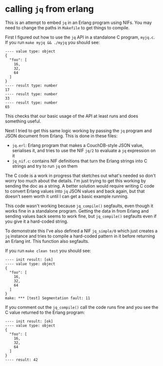 # calling `jq` from erlang

This is an attempt to embed `jq` in an Erlang program using NIFs. You may need
to change the paths in `Makefile` to get things to compile.

First I figured out how to use the `jq` API in a standalone C program, `myjq.c`.
If you run `make myjq && ./myjq` you should see:

    ---- value type: object
    {
      "foo": [
        16,
        32,
        64
      ]
    }
    ---- result type: number
    17
    ---- result type: number
    33
    ---- result type: number
    65

This checks that our basic usage of the API at least runs and does something
useful.

Next I tried to get this same logic working by passing the `jq` program and JSON
document from Erlang. This is done in these files:

- `jq.erl`: Erlang program that makes a CouchDB-style JSON value, serialises it,
  and tries to use the NIF `jq/2` to evaluate a `jq` expression on it
- `jq_nif.c`: contains NIF definitions that turn the Erlang strings into C
  strings and try to run `jq` on them

The C code is a work in progress that sketches out what's needed so don't worry
too much about the details. I'm just trying to get this working by sending the
doc as a string. A better solution would require writing C code to convert
Erlang values into `jq` JSON values and back again, but that doesn't seem worth
it until I can get a basic example running.

This code wasn't working because `jq_compile()` segfaults, even though it works
fine in a standalone program. Getting the data in from Erlang and sending values
back seems to work fine, but `jq_compile()` segfaults even if you give it a
hard-coded string.

To demonstrate this I've also defined a NIF `jq_simple/0` which just creates a
`jq` instance and tries to compile a hard-coded pattern in it before returning
an Erlang int. This function also segfaults.

If you run `make clean test` you should see:

    ---- init result: [ok]
    ---- value type: object
    {
      "foo": [
        16,
        32,
        64
      ]
    }
    make: *** [test] Segmentation fault: 11

If you comment out the `jq_compile()` call the code runs fine and you see the
C value returned to the Erlang program:

    ---- init result: [ok]
    ---- value type: object
    {
      "foo": [
        16,
        32,
        64
      ]
    }
    ---- result: 42
